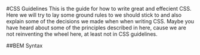 #CSS Guidelines
This is the guide for how to write great and effecient CSS. Here we will try to
lay some ground rules to we should stick to and also explain some of the
decisions we made when when writing CSS. Maybe you have heard about some of the
principles described in here, cause we are not reinventing the wheel here, at
least not in CSS guidelines.

##BEM Syntax
